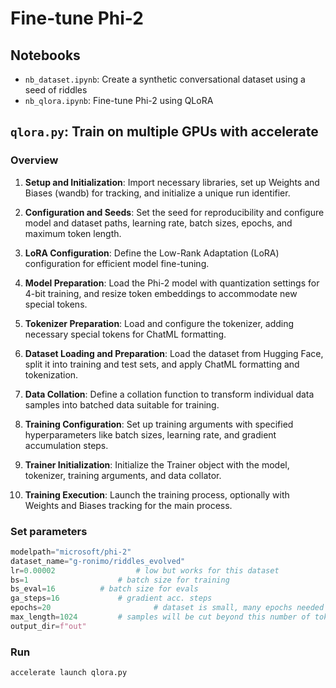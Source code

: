 # Fine-tune Phi-2

## Notebooks

- `nb_dataset.ipynb`: Create a synthetic conversational dataset using a seed of riddles
- `nb_qlora.ipynb`: Fine-tune Phi-2 using QLoRA 

## `qlora.py`: Train on multiple GPUs with accelerate

### Overview

1. **Setup and Initialization**: Import necessary libraries, set up Weights and Biases (wandb) for tracking, and initialize a unique run identifier.

2. **Configuration and Seeds**: Set the seed for reproducibility and configure model and dataset paths, learning rate, batch sizes, epochs, and maximum token length.

3. **LoRA Configuration**: Define the Low-Rank Adaptation (LoRA) configuration for efficient model fine-tuning.

4. **Model Preparation**: Load the Phi-2 model with quantization settings for 4-bit training, and resize token embeddings to accommodate new special tokens.

5. **Tokenizer Preparation**: Load and configure the tokenizer, adding necessary special tokens for ChatML formatting.

6. **Dataset Loading and Preparation**: Load the dataset from Hugging Face, split it into training and test sets, and apply ChatML formatting and tokenization.

7. **Data Collation**: Define a collation function to transform individual data samples into batched data suitable for training.

8. **Training Configuration**: Set up training arguments with specified hyperparameters like batch sizes, learning rate, and gradient accumulation steps.

9. **Trainer Initialization**: Initialize the Trainer object with the model, tokenizer, training arguments, and data collator.

10. **Training Execution**: Launch the training process, optionally with Weights and Biases tracking for the main process.

### Set parameters

```python
modelpath="microsoft/phi-2"
dataset_name="g-ronimo/riddles_evolved"
lr=0.00002					# low but works for this dataset
bs=1            		# batch size for training
bs_eval=16        	# batch size for evals
ga_steps=16     	 	# gradient acc. steps
epochs=20						# dataset is small, many epochs needed
max_length=1024			# samples will be cut beyond this number of tokens
output_dir=f"out"
```

### Run

```bash
accelerate launch qlora.py
```

